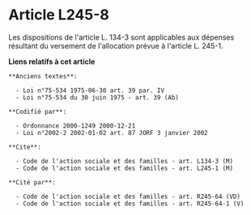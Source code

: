 # Article L245-8

Les dispositions de l'article L. 134-3 sont applicables aux dépenses résultant du versement de l'allocation prévue à
l'article L. 245-1.

**Liens relatifs à cet article**

	**Anciens textes**:

	  - Loi n°75-534 1975-06-30 art. 39 par. IV
	  - Loi n°75-534 du 30 juin 1975 - art. 39 (Ab)

	**Codifié par**:

	  - Ordonnance 2000-1249 2000-12-21
	  - Loi n°2002-2 2002-01-02 art. 87 JORF 3 janvier 2002

	**Cite**:

	  - Code de l'action sociale et des familles - art. L134-3 (M)
	  - Code de l'action sociale et des familles - art. L245-1 (M)

	**Cité par**:

	  - Code de l'action sociale et des familles - art. R245-64 (VD)
	  - Code de l'action sociale et des familles - art. R245-64-1 (V)
